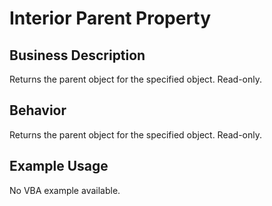 # Interior Parent Property

## Business Description
Returns the parent object for the specified object. Read-only.

## Behavior
Returns the parent object for the specified object. Read-only.

## Example Usage
No VBA example available.